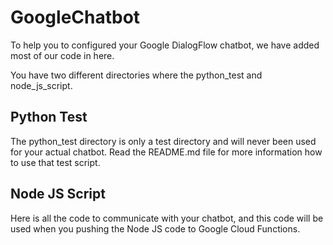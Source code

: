 # GoogleChatbot
To help you to configured your Google DialogFlow chatbot, we have added most of our code in here.

You have two different directories where the python_test and node_js_script.

## Python Test
The python_test directory is only a test directory and will never been used for your actual chatbot.
Read the README.md file for more information how to use that test script.

## Node JS Script
Here is all the code to communicate with your chatbot, and this code will be used when you pushing the Node JS code to Google Cloud Functions.

